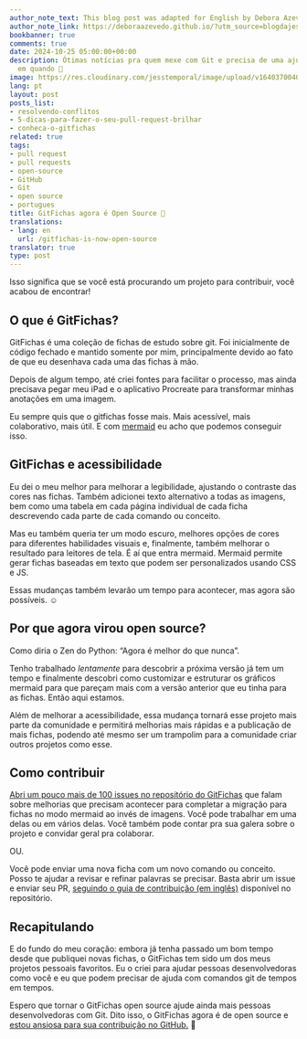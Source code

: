 ```yaml
---
author_note_text: This blog post was adapted for English by Debora Azevedo
author_note_link: https://deboraazevedo.github.io/?utm_source=blogdajess
bookbanner: true
comments: true
date: 2024-10-25 05:00:00+00:00
description: Ótimas notícias pra quem mexe com Git e precisa de uma ajudinha de vez
  em quando 🤩
image: https://res.cloudinary.com/jesstemporal/image/upload/v1640370040/covers/variados_aanizj.png
lang: pt
layout: post
posts_list:
- resolvendo-conflitos
- 5-dicas-para-fazer-o-seu-pull-request-brilhar
- conheca-o-gitfichas
related: true
tags:
- pull request
- pull requests
- open-source
- GitHub
- Git
- open source
- portugues
title: GitFichas agora é Open Source 🎉
translations:
- lang: en
  url: /gitfichas-is-now-open-source
translator: true
type: post
---
```



Isso significa que se você está procurando um projeto para contribuir, você acabou de encontrar!

## O que é GitFichas?

GitFichas é uma coleção de fichas de estudo sobre git. Foi inicialmente de código fechado e mantido somente por mim, principalmente devido ao fato de que eu desenhava cada uma das fichas à mão.

Depois de algum tempo, até criei fontes para facilitar o processo, mas ainda precisava pegar meu iPad e o aplicativo Procreate para transformar minhas anotações em uma imagem.

Eu sempre quis que o gitfichas fosse mais. Mais acessível, mais colaborativo, mais útil. E com [mermaid](https://mermaid.js.org) eu acho que podemos conseguir isso.

## GitFichas e acessibilidade

Eu dei o meu melhor para melhorar a legibilidade, ajustando o contraste das cores nas fichas. Também adicionei texto alternativo a todas as imagens, bem como uma tabela em cada página individual de cada ficha descrevendo cada parte de cada comando ou conceito.

Mas eu também queria ter um modo escuro, melhores opções de cores para diferentes habilidades visuais e, finalmente, também melhorar o resultado para leitores de tela. É aí que entra mermaid. Mermaid permite gerar fichas baseadas em texto que podem ser personalizados usando CSS e JS.

Essas mudanças também levarão um tempo para acontecer, mas agora são possíveis. ☺️

## Por que agora virou open source?

Como diria o Zen do Python: “Agora é melhor do que nunca”.

Tenho trabalhado *lentamente* para descobrir a próxima versão já tem um tempo e finalmente descobri como customizar e estruturar os gráficos mermaid para que pareçam mais com a versão anterior que eu tinha para as fichas. Então aqui estamos.

Além de melhorar a acessibilidade, essa mudança tornará esse projeto mais parte da comunidade e permitirá melhorias mais rápidas e a publicação de mais fichas, podendo até mesmo ser um trampolim para a comunidade criar outros projetos como esse.

## Como contribuir

[Abri um pouco mais de 100 issues no repositório do GitFichas](https://github.com/jtemporal/gitfichas/issues) que falam sobre melhorias que precisam acontecer para completar a migração para fichas no modo mermaid ao invés de imagens. Você pode trabalhar em uma delas ou em vários delas. Você também pode contar pra sua galera sobre o projeto e convidar geral pra colaborar.

OU.

Você pode enviar uma nova ficha com um novo comando ou conceito. Posso te ajudar a revisar e refinar palavras se precisar. Basta abrir um issue e enviar seu PR, [seguindo o guia de contribuição (em inglês)](https://github.com/jtemporal/gitfichas/blob/main/CONTRIBUTING.md) disponível no repositório.

## Recapitulando

E do fundo do meu coração: embora já tenha passado um bom tempo desde que publiquei novas fichas, o GitFichas tem sido um dos meus projetos pessoais favoritos. Eu o criei para ajudar pessoas desenvolvedoras como você e eu que podem precisar de ajuda com comandos git de tempos em tempos.

Espero que tornar o GitFichas open source ajude ainda mais pessoas desenvolvedoras com Git. Dito isso, o GitFichas agora é de open source e [estou ansiosa para sua contribuição no GitHub.](https://github.com/jtemporal/gitfichas) 🎉